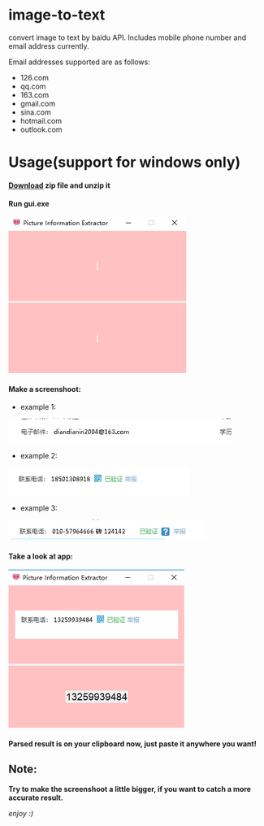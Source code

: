 # image-to-text
convert image to text by baidu API.  Includes mobile phone number and email address currently.

Email addresses supported are as follows:
- 126.com
- qq.com
- 163.com
- gmail.com
- sina.com
- hotmail.com
- outlook.com


# Usage(support for windows only)

#### [Download](https://github.com/broholens/image-to-text/raw/master/extractor.zip) zip file and unzip it

#### Run gui.exe
![image](https://github.com/broholens/images/blob/master/image_to_text_4.jpg)

#### Make a screenshoot:

- example 1:

![image](https://github.com/broholens/images/blob/master/image_to_text_1.jpg)

- example 2:

![image](https://github.com/broholens/images/blob/master/image_to_text_2.jpg)

- example 3:

![image](https://github.com/broholens/images/blob/master/image_to_text_3.jpg)

#### Take a look at app:
![image](https://github.com/broholens/images/blob/master/image_to_text_5.jpg)

#### Parsed result is on your clipboard now, just paste it anywhere you want!

## Note:
**Try to make the screenshoot a little bigger, if you want to catch a more accurate result.**

*enjoy :)*
